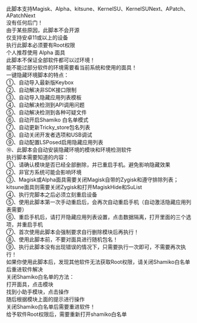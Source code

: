 此脚本支持Magisk、Alpha、kitsune、KernelSU、KernelSUNext、APatch、APatchNext<br>
没有任何后门！<br>
由于某些原因，此脚本不会开源<br>
仅支持安卓11或以上的设备<br>
执行此脚本必须要有Root权限<br>
个人推荐使用 Alpha 面具<br>
此脚本不保证全部软件都可以过环境！<br>
能不能过部分软件的环境需要看当前系统和使用的面具！<br>
一键隐藏环境脚本的特点：<br>
①、自动导入最新版Keybox<br>
②、自动解决非SDK接口限制<br>
③、自动导入隐藏应用列表模板<br>
④、自动解决检测到API调用问题<br>
⑤、自动解决检测到各种可疑文件<br>
⑥、自动开启Shamiko 白名单模式<br>
⑦、自动更新Tricky_store包名列表<br>
⑧、自动关闭开发者选项和USB调试<br>
⑨、自动配置LSPosed启用隐藏应用列表<br>
⑩、此脚本会自动安装隐藏环境的模块和环境检测软件<br>
执行脚本需要知道的内容：<br>
①、请确认模块是否已经全部删除，并已重启手机。避免影响隐藏效果<br>
②、非官方系统可能会影响环境<br>
③、Magisk或Alpha面具需要关闭Magisk自带的Zygisk和遵守排除列表；kitsune面具则需要关闭Zygisk和打开MagiskHide和SuList<br>
④、执行完脚本之后必须立刻重启设备<br>
⑤、使用此脚本第一次手动重启后，会再次自动重启手机（自动激活隐藏应用列表需要）<br>
⑥、重启手机后，请打开隐藏应用列表设置，点击数据隔离，打开里面的三个选项，并重启手机<br>
⑦、首次使用此脚本会强制要求自行删除模块后再执行！<br>
⑧、使用此脚本前，不要对面具进行随机包名！<br>
⑨、执行此脚本没有出现错误的情况下，只需要执行一次即可，不需要再次执行！<br>
如果你使用此脚本后，发现其他软件无法获取Root权限，请关闭Shamiko白名单后重进软件解决 <br>
关闭Shamiko白名单的方法：<br>
打开面具，点击模块<br>
找到小助手模块，点击操作<br>
随后根据模块上面的提示进行操作<br>
关闭Shamiko白名单后需要重进软件！<br>
给予软件Root权限后，需要重新打开shamiko白名单<br>
